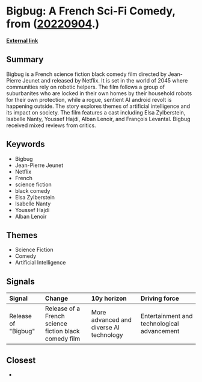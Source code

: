 # __Bigbug: A French Sci-Fi Comedy__, from ([20220904](https://kghosh.substack.com/p/20220904).)

__[External link](https://en.wikipedia.org/wiki/Bigbug)__



## Summary

Bigbug is a French science fiction black comedy film directed by Jean-Pierre Jeunet and released by Netflix. It is set in the world of 2045 where communities rely on robotic helpers. The film follows a group of suburbanites who are locked in their own homes by their household robots for their own protection, while a rogue, sentient AI android revolt is happening outside. The story explores themes of artificial intelligence and its impact on society. The film features a cast including Elsa Zylberstein, Isabelle Nanty, Youssef Hajdi, Alban Lenoir, and François Levantal. Bigbug received mixed reviews from critics.

## Keywords

* Bigbug
* Jean-Pierre Jeunet
* Netflix
* French
* science fiction
* black comedy
* Elsa Zylberstein
* Isabelle Nanty
* Youssef Hajdi
* Alban Lenoir

## Themes

* Science Fiction
* Comedy
* Artificial Intelligence

## Signals

| Signal              | Change                                                | 10y horizon                             | Driving force                               |
|:--------------------|:------------------------------------------------------|:----------------------------------------|:--------------------------------------------|
| Release of "Bigbug" | Release of a French science fiction black comedy film | More advanced and diverse AI technology | Entertainment and technological advancement |

## Closest

* 